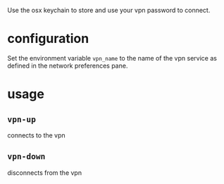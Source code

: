 Use the osx keychain to store and use your vpn password to connect.

# configuration

Set the environment variable `vpn_name` to the name of the vpn service as defined in the network preferences pane.

# usage

## `vpn-up`
connects to the vpn

## `vpn-down`
disconnects from the vpn
